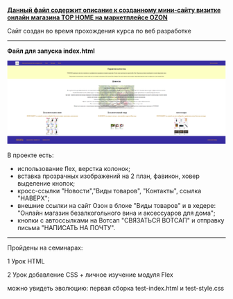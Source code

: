 [**Данный файл содержит описание к созданному мини-сайту визитке онлайн магазина TOP HOME на маркетплейсе OZON**](
http://127.0.0.1:5500/index.html "Перейти на сайт")

Сайт создан во время прохождения курса по веб разработке

***
**Файл для запуска index.html**


![текст](./preview_foto/pane_all_view.png)

В проекте есть:
- использование flex, верстка колонок;
- вставка прозрачных изображений на 2 план, фавикон, ховер выделение кнопок;
- кросс-ссылки "Новости","Виды товаров", "Контакты", ссылка "НАВЕРХ";
- внешние ссылки на сайт Озон в блоке "Виды товаров" и в хедере: "Онлайн магазин безалкогольного вина и аксессуаров для дома";
- кнопки с автоссылками на Вотсап "СВЯЗАТЬСЯ ВОТСАП" и отправку письма "НАПИСАТЬ НА ПОЧТУ".

***
Пройдены на семинарах:

1 Урок HTML

2 Урок добавление CSS + личное изучение модуля Flex



можно увидеть эволюцию: первая сборка test-index.html и test-style.css

